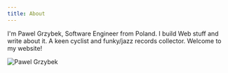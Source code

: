 ```yaml
---
title: About
---
```


I'm Pawel Grzybek, Software Engineer from Poland. I build Web stuff and write about it. A keen cyclist and funky/jazz records collector. Welcome to my website!

![Pawel Grzybek](/photos/about.jpg)
